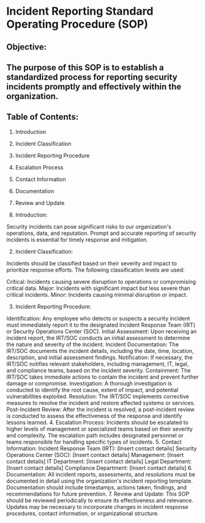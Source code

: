 # Incident Reporting Standard Operating Procedure (SOP)
## Objective:
## The purpose of this SOP is to establish a standardized process for reporting security incidents promptly and effectively within the organization.

## Table of Contents:
1. Introduction
2. Incident Classification
3. Incident Reporting Procedure
4. Escalation Process
5. Contact Information
6. Documentation
7. Review and Update

1. Introduction:

Security incidents can pose significant risks to our organization's operations, data, and reputation. Prompt and accurate reporting of security incidents is essential for timely response and mitigation.

2. Incident Classification:

Incidents should be classified based on their severity and impact to prioritize response efforts. The following classification levels are used:

Critical: Incidents causing severe disruption to operations or compromising critical data.
Major: Incidents with significant impact but less severe than critical incidents.
Minor: Incidents causing minimal disruption or impact.

3. Incident Reporting Procedure:

Identification: Any employee who detects or suspects a security incident must immediately report it to the designated Incident Response Team (IRT) or Security Operations Center (SOC).
Initial Assessment: Upon receiving an incident report, the IRT/SOC conducts an initial assessment to determine the nature and severity of the incident.
Incident Documentation: The IRT/SOC documents the incident details, including the date, time, location, description, and initial assessment findings.
Notification: If necessary, the IRT/SOC notifies relevant stakeholders, including management, IT, legal, and compliance teams, based on the incident severity.
Containment: The IRT/SOC takes immediate actions to contain the incident and prevent further damage or compromise.
Investigation: A thorough investigation is conducted to identify the root cause, extent of impact, and potential vulnerabilities exploited.
Resolution: The IRT/SOC implements corrective measures to resolve the incident and restore affected systems or services.
Post-Incident Review: After the incident is resolved, a post-incident review is conducted to assess the effectiveness of the response and identify lessons learned.
4. Escalation Process:
Incidents should be escalated to higher levels of management or specialized teams based on their severity and complexity.
The escalation path includes designated personnel or teams responsible for handling specific types of incidents.
5. Contact Information:
Incident Response Team (IRT): [Insert contact details]
Security Operations Center (SOC): [Insert contact details]
Management: [Insert contact details]
IT Department: [Insert contact details]
Legal Department: [Insert contact details]
Compliance Department: [Insert contact details]
6. Documentation:
All incident reports, assessments, and resolutions must be documented in detail using the organization's incident reporting template.
Documentation should include timestamps, actions taken, findings, and recommendations for future prevention.
7. Review and Update:
This SOP should be reviewed periodically to ensure its effectiveness and relevance.
Updates may be necessary to incorporate changes in incident response procedures, contact information, or organizational structure.
